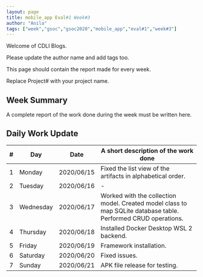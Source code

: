 ```yaml
---
layout: page
title: mobile_app Eval#1 Week#3 
author: "Anila"
tags: ["week","gsoc","gsoc2020","mobile_app","eval#1","week#3"]
---
```

Welcome of CDLI Blogs.

Please update the author name and add tags too. 

This page should contain the report made for every week.

Replace Project# with your project name.

## Week Summary

A complete report of the work done during the week must be written here. 


## Daily Work Update

|\#|Day|Date|A short description of the work done|  
|---	|---	|---	|---	|  
|1   	| Monday 	|   2020/06/15	|Fixed the list view of the artifacts in alphabetical order.   	|  
|2   	| Tuesday  	|   2020/06/16	|-   	|  
|3   	| Wednesday  	|  2020/06/17 	|Worked with the collection model. Created model class to map SQLite database table. Performed CRUD operations.   	|  
|4   	| Thursday  	|   2020/06/18	|Installed Docker Desktop WSL 2 backend.   	|  
|5   	| Friday  	|   2020/06/19	|Framework installation.   	|  
|6   	| Saturday  	|   2020/06/20	|Fixed issues.   	|  
|7   	| Sunday  	|   2020/06/21	|APK file release for testing.   	|  
